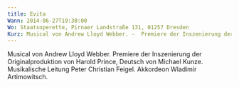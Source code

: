 ```yaml
---
title: Evita
Wann: 2014-06-27T19:30:00
Wo: Staatsoperette, Pirnaer Landstraße 131, 01257 Dresden
Kurz: Musical von Andrew Lloyd Webber. -  Premiere der Inszenierung der Originalproduktion von Harold Prince,  Deutsch von Michael Kunze. - Musikalische Leitung Peter Christian Feigel. -  Akkordeon Wladimir Artimowitsch.
---
```


Musical von Andrew Lloyd Webber.
 Premiere der Inszenierung der Originalproduktion von Harold Prince,  Deutsch von Michael Kunze.
Musikalische Leitung Peter Christian Feigel.
 Akkordeon Wladimir Artimowitsch.